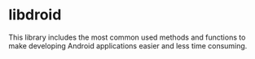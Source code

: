 libdroid
========

This library includes the most common used methods and functions to make 
developing Android applications easier and less time consuming.
